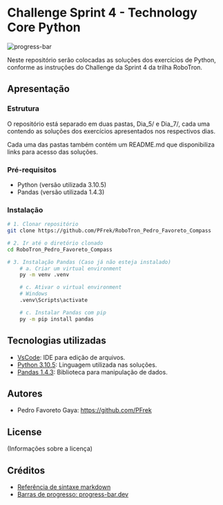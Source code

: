 # Challenge Sprint 4 - Technology Core Python

![progress-bar](https://progress-bar.dev/12/?scale=28&title=solucionados&width=200&suffix=/28)

Neste repositório serão colocadas as soluções dos exercícios de Python, conforme as instruções do Challenge da Sprint 4 da trilha RoboTron.


## Apresentação

### Estrutura

O repositório está separado em duas pastas, Dia_5/ e Dia_7/, cada uma contendo as soluções dos exercícios apresentados nos respectivos dias.

Cada uma das pastas também contém um README.md que disponibiliza links para acesso das soluções.

### Pré-requisitos

- Python (versão utilizada 3.10.5)
- Pandas (versão utilizada 1.4.3)

### Instalação

```bash
# 1. Clonar repositório
git clone https://github.com/PFrek/RoboTron_Pedro_Favoreto_Compass

# 2. Ir até o diretório clonado
cd RoboTron_Pedro_Favoreto_Compass

# 3. Instalação Pandas (Caso já não esteja instalado)
    # a. Criar um virtual environment
    py -m venv .venv

    # c. Ativar o virtual environment
    # Windows
    .venv\Scripts\activate

    # c. Instalar Pandas com pip
    py -m pip install pandas
```

## Tecnologias utilizadas

- [VsCode](https://code.visualstudio.com/): IDE para edição de arquivos.
- [Python 3.10.5](https://www.python.org/downloads/release/python-3105/): Linguagem utilizada nas soluções.
- [Pandas 1.4.3](https://pandas.pydata.org/): Biblioteca para manipulação de dados.

## Autores

- Pedro Favoreto Gaya: <https://github.com/PFrek>

## License

(Informações sobre a licença)

## Créditos

- [Referência de sintaxe markdown](https://www.markdownguide.org/basic-syntax/)
- [Barras de progresso: progress-bar.dev](https://github.com/fredericojordan/progress-bar)
